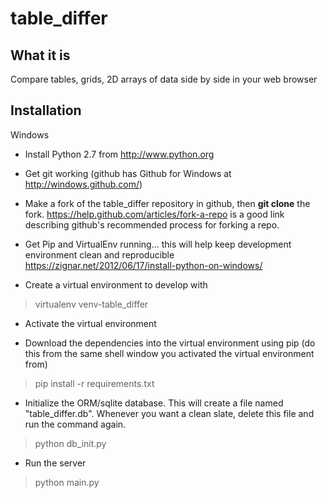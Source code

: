 table_differ
============

What it is
----------
Compare tables, grids, 2D arrays of data side by side in your web browser

Installation
------------
Windows

* Install Python 2.7 from http://www.python.org

* Get git working (github has Github for Windows at http://windows.github.com/)

* Make a fork of the table_differ repository in github, then **git clone** the fork.
<https://help.github.com/articles/fork-a-repo> is a good link describing github's recommended process for forking
a repo.

* Get Pip and VirtualEnv running... this will help keep development environment clean and reproducible
https://zignar.net/2012/06/17/install-python-on-windows/

* Create a virtual environment to develop with
> virtualenv venv-table_differ

* Activate the virtual environment

* Download the dependencies into the virtual environment using pip (do this from the same shell window
you activated the virtual environment from)
> pip install -r requirements.txt

* Initialize the ORM/sqlite database. This will create a file named "table_differ.db". Whenever you want a clean slate,
delete this file and run the command again.
> python db_init.py

* Run the server
> python main.py
